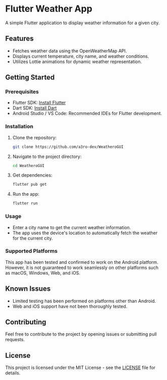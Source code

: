 # Flutter Weather App

A simple Flutter application to display weather information for a given city.

## Features

- Fetches weather data using the OpenWeatherMap API.
- Displays current temperature, city name, and weather conditions.
- Utilizes Lottie animations for dynamic weather representation.

## Getting Started

### Prerequisites

- Flutter SDK: [Install Flutter](https://flutter.dev/docs/get-started/install)
- Dart SDK: [Install Dart](https://dart.dev/get-dart)
- Android Studio / VS Code: Recommended IDEs for Flutter development.

### Installation

1. Clone the repository:

    ```bash
    git clone https://github.com/a3ro-dev/WeatheroGUI
    ```

2. Navigate to the project directory:

    ```bash
    cd WeatheroGUI
    ```

3. Get dependencies:

    ```bash
    flutter pub get
    ```

4. Run the app:

    ```bash
    flutter run
    ```

### Usage

- Enter a city name to get the current weather information.
- The app uses the device's location to automatically fetch the weather for the current city.

### Supported Platforms

This app has been tested and confirmed to work on the Android platform. However, it is not guaranteed to work seamlessly on other platforms such as macOS, Windows, Web, and iOS.

## Known Issues

- Limited testing has been performed on platforms other than Android.
- Web and iOS support have not been thoroughly tested.

## Contributing

Feel free to contribute to the project by opening issues or submitting pull requests.

## License

This project is licensed under the MIT License - see the [LICENSE](LICENSE) file for details.
